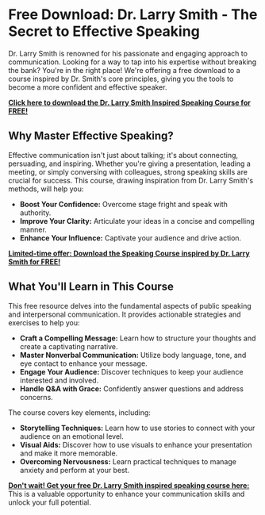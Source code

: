# Free Download: Dr. Larry Smith - The Secret to Effective Speaking

Dr. Larry Smith is renowned for his passionate and engaging approach to communication. Looking for a way to tap into his expertise without breaking the bank? You're in the right place! We're offering a free download to a course inspired by Dr. Smith's core principles, giving you the tools to become a more confident and effective speaker.

[**Click here to download the Dr. Larry Smith Inspired Speaking Course for FREE!**](https://udemywork.com/dr-larry-smith)

## Why Master Effective Speaking?

Effective communication isn't just about talking; it's about connecting, persuading, and inspiring. Whether you're giving a presentation, leading a meeting, or simply conversing with colleagues, strong speaking skills are crucial for success. This course, drawing inspiration from Dr. Larry Smith's methods, will help you:

*   **Boost Your Confidence:** Overcome stage fright and speak with authority.
*   **Improve Your Clarity:** Articulate your ideas in a concise and compelling manner.
*   **Enhance Your Influence:** Captivate your audience and drive action.

[**Limited-time offer: Download the Speaking Course inspired by Dr. Larry Smith for FREE!**](https://udemywork.com/dr-larry-smith)

## What You'll Learn in This Course

This free resource delves into the fundamental aspects of public speaking and interpersonal communication. It provides actionable strategies and exercises to help you:

*   **Craft a Compelling Message:** Learn how to structure your thoughts and create a captivating narrative.
*   **Master Nonverbal Communication:** Utilize body language, tone, and eye contact to enhance your message.
*   **Engage Your Audience:** Discover techniques to keep your audience interested and involved.
*   **Handle Q&A with Grace:** Confidently answer questions and address concerns.

The course covers key elements, including:

*   **Storytelling Techniques:** Learn how to use stories to connect with your audience on an emotional level.
*   **Visual Aids:** Discover how to use visuals to enhance your presentation and make it more memorable.
*   **Overcoming Nervousness:** Learn practical techniques to manage anxiety and perform at your best.

[**Don't wait! Get your free Dr. Larry Smith inspired speaking course here:**](https://udemywork.com/dr-larry-smith) This is a valuable opportunity to enhance your communication skills and unlock your full potential.
